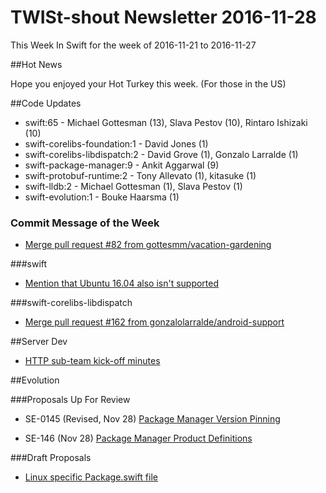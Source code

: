 # TWISt-shout Newsletter 2016-11-28
This Week In Swift for the week of 2016-11-21 to 2016-11-27

##Hot News

Hope you enjoyed your Hot Turkey this week. (For those in the US)

##Code Updates

* swift:65 - Michael Gottesman (13), Slava Pestov (10), Rintaro Ishizaki (10)
* swift-corelibs-foundation:1 - David Jones (1)
* swift-corelibs-libdispatch:2 - David Grove (1), Gonzalo Larralde (1)
* swift-package-manager:9 - Ankit Aggarwal (9)
* swift-protobuf-runtime:2 - Tony Allevato (1), kitasuke (1)
* swift-lldb:2 - Michael Gottesman (1), Slava Pestov (1)
* swift-evolution:1 - Bouke Haarsma (1)

### Commit Message of the Week

* [Merge pull request #82 from gottesmm/vacation-gardening](https://github.com/apple/swift-lldb/commit/08f630d27ed3164735ed1b76ec107cdc7e2e29ec)

###swift

* [Mention that Ubuntu 16.04 also isn't supported](https://github.com/apple/swift/commit/14088f438fd8653ddd7a8af920e53dd50fc84009)
  
###swift-corelibs-libdispatch

* [Merge pull request #162 from gonzalolarralde/android-support](https://github.com/apple/swift-corelibs-libdispatch/commit/b628e5c5dce0086b1f0a4f5e62413585a15e2026)

##Server Dev

* [HTTP sub-team kick-off minutes](https://lists.swift.org/pipermail/swift-server-dev/Week-of-Mon-20161121/000175.html)

##Evolution

###Proposals Up For Review

* SE-0145 (Revised, Nov 28) [Package Manager Version Pinning](https://lists.swift.org/pipermail/swift-evolution-announce/2016-November/000297.html)

* SE-146 (Nov 28) [Package Manager Product Definitions](https://lists.swift.org/pipermail/swift-evolution-announce/2016-November/000296.html)
  
###Draft Proposals

* [Linux specific Package.swift file](https://lists.swift.org/pipermail/swift-evolution/Week-of-Mon-20161121/028966.html)


